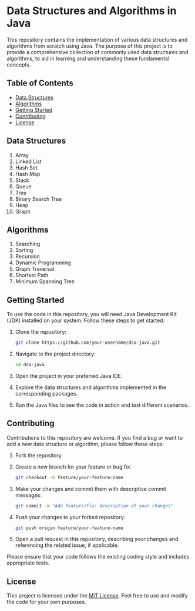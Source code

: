 # Data Structures and Algorithms in Java

This repository contains the implementation of various data structures and algorithms from scratch using Java. The purpose of this project is to provide a comprehensive collection of commonly used data structures and algorithms, to aid in learning and understanding these fundamental concepts.

## Table of Contents

- [Data Structures](#data-structures)
- [Algorithms](#algorithms)
- [Getting Started](#getting-started)
- [Contributing](#contributing)
- [License](#license)

## Data Structures

1. Array
2. Linked List
3. Hash Set
4. Hash Map
5. Stack
6. Queue
7. Tree
8. Binary Search Tree
9. Heap
10. Graph

## Algorithms

1. Searching
2. Sorting
3. Recursion
4. Dynamic Programming
5. Graph Traversal
6. Shortest Path
7. Minimum Spanning Tree

## Getting Started

To use the code in this repository, you will need Java Development Kit (JDK) installed on your system. Follow these steps to get started:

1. Clone the repository:

   ```bash
   git clone https://github.com/your-username/dsa-java.git
   ```

2. Navigate to the project directory:

   ```bash
   cd dsa-java
   ```

3. Open the project in your preferred Java IDE.

4. Explore the data structures and algorithms implemented in the corresponding packages.

5. Run the Java files to see the code in action and test different scenarios.

## Contributing

Contributions to this repository are welcome. If you find a bug or want to add a new data structure or algorithm, please follow these steps:

1. Fork the repository.

2. Create a new branch for your feature or bug fix:

   ```bash
   git checkout -b feature/your-feature-name
   ```

3. Make your changes and commit them with descriptive commit messages:

   ```bash
   git commit -m "Add feature/fix: description of your changes"
   ```

4. Push your changes to your forked repository:

   ```bash
   git push origin feature/your-feature-name
   ```

5. Open a pull request in this repository, describing your changes and referencing the related issue, if applicable.

Please ensure that your code follows the existing coding style and includes appropriate tests.

## License

This project is licensed under the [MIT License](LICENSE). Feel free to use and modify the code for your own purposes.
